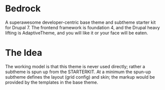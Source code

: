 Bedrock
=======
A superawesome developer-centric base theme and subtheme starter kit for Drupal 7. The frontend framework is foundation 4, and the Drupal heavy lifting is AdaptiveTheme, and you will like it or your face will be eaten.

# The Idea
The working model is that this theme is never used directly; rather a subtheme is spun up from the STARTERKIT. At a minimum the spun-up subtheme defines the layout (grid config) and skin; the markup would be provided by the templates in the base theme.
